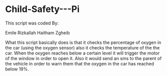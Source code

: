 # Child-Safety---Pi

This script was coded By:

Emile Rizkallah
Haitham Zgheib

What this script basically does is that it checks the percentage of oxygen in the car (using the oxygen sensor) also it checks the temperature of the the car. When the oxygen reaches below a certain level it will trigger the motor of the window in order to open it. Also it would send an sms to the parent of the vehicle in order to warn them that the oxygen in the car has reached below 19%.
